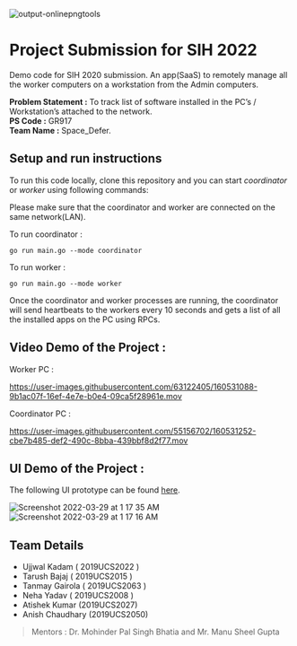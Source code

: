 
![output-onlinepngtools](https://user-images.githubusercontent.com/63122405/160476270-d64b5f68-2706-4991-bafa-48fe3ef16b56.png)


# Project Submission for SIH 2022 
Demo code for SIH 2020 submission. An app(SaaS) to remotely manage all the worker computers on a workstation from the Admin computers.

**Problem Statement :** To track list of software installed in the PC’s / Workstation’s attached to the network. \
**PS Code :** GR917 \
**Team Name :** Space_Defer. 

## Setup and run instructions 
To run this code locally, clone this repository and you can start *coordinator* or *worker* using following commands:

Please make sure that the coordinator and worker are connected on the same network(LAN).

To run coordinator :
```
go run main.go --mode coordinator
```

To run worker : 
```
go run main.go --mode worker
```

Once the coordinator and worker processes are running, the coordinator will send heartbeats to the workers every 10 seconds and gets a list of all the 
installed apps on the PC using RPCs.

## Video Demo of the Project : 

Worker PC :


https://user-images.githubusercontent.com/63122405/160531088-9b1ac07f-16ef-4e7e-b0e4-09ca5f28961e.mov

Coordinator PC :



https://user-images.githubusercontent.com/55156702/160531252-cbe7b485-def2-490c-8bba-439bbf8d2f77.mov



## UI Demo of the Project : 
The following UI prototype can be found [here](https://www.figma.com/proto/GYTEPNoBelBPkCCZvGyrnQ/Dashboard?node-id=214%3A481&scaling=contain&page-id=0%3A1&starting-point-node-id=1%3A6).

![Screenshot 2022-03-29 at 1 17 35 AM](https://user-images.githubusercontent.com/63122405/160475272-032cf8a3-5195-45fc-9829-4974a0aa45e9.png)
![Screenshot 2022-03-29 at 1 17 16 AM](https://user-images.githubusercontent.com/63122405/160475211-0443ef44-fcd1-46b0-9d9b-b95162ff36d7.png)


## Team Details
* Ujjwal Kadam ( 2019UCS2022 )
* Tarush Bajaj ( 2019UCS2015 )
* Tanmay Gairola ( 2019UCS2063 )
* Neha Yadav ( 2019UCS2008 )
* Atishek Kumar (2019UCS2027)
* Anish Chaudhary (2019UCS2050)

> Mentors : Dr. Mohinder Pal Singh Bhatia and Mr. Manu Sheel Gupta

